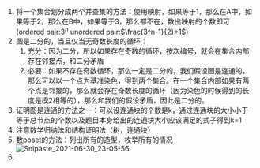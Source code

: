 1. 将一个集合划分成两个并查集的方法：使用映射，如果等于1，那么在A中，如果等于2，那么在B中，如果等于3，那么都不在，数出映射的个数即可(ordered pair:$3^n$   unordered pair:$\frac{3^n-1}{2}+1$)
2. 图是二分的，当且仅当无奇数长度的循环：
   1. 充分：因为二分，所以如果存在奇数的循环，按次编号，就会在集合内部存在邻接点，和二分矛盾
   2. 必要：如果不存在奇数循环，那么一定是二分的，我们假设图是连通的，那么可以以一个点为基准染色，得到两个集合。在一个集合内部如果有两个点是邻接的，那么就会存在奇数长度的循环（因为染色的时候得到的长度是模2相等的），那么和我们的假设矛盾，因此是二分的。
3. 证明图是连通的方法之一：可以设连通块的个数是k，通过连通块的大小小于等于总节点的个数以及题目本身给出的连通块大小应该满足的式子得到k=1
4. 注意数学归纳法和结构证明法（树，连通块）
5. 数poset的方法：列出所有的造型，枚举所有的情况![Snipaste_2021-06-30_23-05-56](/Users/zhuangyifei/Desktop/tech_Learning/myhomework/大一下学期/离散/离散ppt及笔记/src/Snipaste_2021-06-30_23-05-56.png)
6. 
